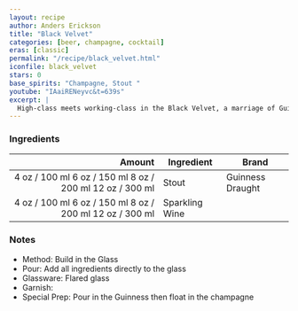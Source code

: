 ```yaml
---
layout: recipe
author: Anders Erickson
title: "Black Velvet"
categories: [beer, champagne, cocktail]
eras: [classic]
permalink: "/recipe/black_velvet.html"
iconfile: black_velvet
stars: 0
base_spirits: "Champagne, Stout "
youtube: "IAaiRENeyvc&t=639s"
excerpt: |
  High-class meets working-class in the Black Velvet, a marriage of Guinness and Champagne that’s smooth and bubbly.
---
```


### Ingredients

| Amount | Ingredient     | Brand            |
| -----: | -------------- | ---------------- |
|   <span class="onex active">4 oz  / 100 ml</span> <span class="onehalfx">6 oz  / 150 ml</span> <span class="twox">8 oz  / 200 ml</span> <span class="threex">12 oz  / 300 ml</span>| Stout          | Guinness Draught |
|   <span class="onex active">4 oz  / 100 ml</span> <span class="onehalfx">6 oz  / 150 ml</span> <span class="twox">8 oz  / 200 ml</span> <span class="threex">12 oz  / 300 ml</span>| Sparkling Wine |

### Notes

- Method: Build in the Glass
- Pour: Add all ingredients directly to the glass
- Glassware: Flared glass
- Garnish:
- Special Prep: Pour in the Guinness then float in the champagne

    
<script type="application/ld+json">
{
  "@context": "https://schema.org",
  "@type": "Recipe",
  "author": "{{ page.author }}",
  "description": "{{ page.excerpt | strip_html | replace: '"', "'" }}",
  "image": "{% for ingredient in site.data[page.iconfile].images.ingredient limit: 1 %}{{ ingredient.url }}{% endfor %}",
  "recipeIngredient": [
    "  4 oz Stout         ",
  "  4 oz Sparkling Wine"],
  "name": "{{ page.title }}",
  "recipeInstructions": "
- Method: Build in the Glass
- Pour: Add all ingredients directly to the glass
- Glassware: Flared glass
- Garnish:
- Special Prep: Pour in the Guinness then float in the champagne
",
  "recipeYield": "1 cocktail"
}
</script>

    